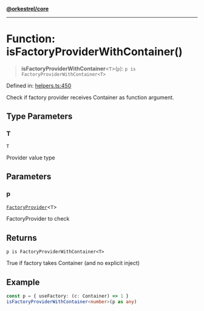 [**@orkestrel/core**](../index.md)

***

# Function: isFactoryProviderWithContainer()

> **isFactoryProviderWithContainer**\<`T`\>(`p`): `p is FactoryProviderWithContainer<T>`

Defined in: [helpers.ts:450](https://github.com/orkestrel/core/blob/36bb4ac962a6eb83d3b3b7e1d15ed7b2fd751427/src/helpers.ts#L450)

Check if factory provider receives Container as function argument.

## Type Parameters

### T

`T`

Provider value type

## Parameters

### p

[`FactoryProvider`](../type-aliases/FactoryProvider.md)\<`T`\>

FactoryProvider to check

## Returns

`p is FactoryProviderWithContainer<T>`

True if factory takes Container (and no explicit inject)

## Example

```ts
const p = { useFactory: (c: Container) => 1 }
isFactoryProviderWithContainer<number>(p as any)
```

